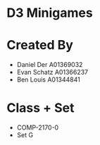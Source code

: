 # D3 Minigames

# Created By
- Daniel Der A01369032
- Evan Schatz A01366237
- Ben Louis A01344841

# Class + Set
- COMP-2170-0
- Set G
